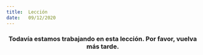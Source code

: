 ```yaml
---
title:  Lección
date:   09/12/2020
---
```


### <center>Todavía estamos trabajando en esta lección. Por favor, vuelva más tarde.</center>